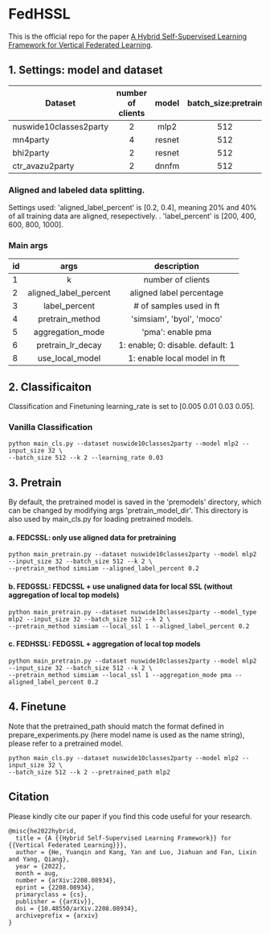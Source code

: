 # FedHSSL
This is the official repo for the paper [A Hybrid Self-Supervised Learning Framework for Vertical Federated Learning](https://arxiv.org/abs/2208.08934).


## 1. Settings: model and dataset
 Dataset                | number of clients | model | batch_size:pretrain  | batch_size:cls  | pretrain_epochs | 
|------------------------|:---------------: |:---------------: | :---------------: | :---------------: |:--------------------------:|
| nuswide10classes2party |    2 | mlp2 | 512 | 512 |             10             |
| mn4party               |  4 | resnet | 512 | 128 |             40             | 
| bhi2party              |  2| resnet | 512 | 128 |             40             | 
| ctr_avazu2party        |  2| dnnfm | 512 | 512 |             40             | 

### Aligned and labeled data splitting.

Settings used: 'aligned_label_percent' is [0.2, 0.4], meaning 20% and 40% of all training data are aligned, resepectively.
. 'label_percent' is [200, 400, 600, 800, 1000].
 

### Main args
 id  |         args          |            description            |  
|-----|:---------------------:|:---------------------------------:| 
| 1   |           k           |         number of clients         | 
| 2   | aligned_label_percent |     aligned label percentage      |  
| 3   |     label_percent     |      # of samples used in ft      |  
| 4   |    pretrain_method    |     'simsiam', 'byol', 'moco'     |  
| 5   |   aggregation_mode    |         'pma': enable pma         |  
| 6   |   pretrain_lr_decay   | 1: enable; 0: disable. default: 1 |  
| 8   |    use_local_model    |    1: enable local model in ft    |  

## 2. Classificaiton
Classification and Finetuning learning_rate is set to [0.005 0.01 0.03 0.05].

### Vanilla Classification
```buildoutcfg
python main_cls.py --dataset nuswide10classes2party --model mlp2 --input_size 32 \ 
--batch_size 512 --k 2 --learning_rate 0.03
```


## 3. Pretrain
By default, the pretrained model is saved in the 'premodels' directory, which can be changed by modifying args 'pretrain_model_dir'. This directory
is also used by main_cls.py for loading pretrained models.

#### a. FEDCSSL: only use aligned data for pretraining
```buildoutcfg
python main_pretrain.py --dataset nuswide10classes2party --model mlp2 --input_size 32 --batch_size 512 --k 2 \
--pretrain_method simsiam --aligned_label_percent 0.2
```

#### b. FEDGSSL: FEDCSSL + use unaligned data for local SSL (without aggregation of local top models)
```buildoutcfg
python main_pretrain.py --dataset nuswide10classes2party --model_type mlp2 --input_size 32 --batch_size 512 --k 2 \
--pretrain_method simsiam --local_ssl 1 --aligned_label_percent 0.2
```

#### c. FEDHSSL: FEDGSSL + aggregation of local top models 
```buildoutcfg
python main_pretrain.py --dataset nuswide10classes2party --model mlp2 --input_size 32 --batch_size 512 --k 2 \
--pretrain_method simsiam --local_ssl 1 --aggregation_mode pma --aligned_label_percent 0.2

```
## 4. Finetune
Note that the pretrained_path should match the format defined in prepare_experiments.py (here model name is used as the name string), please refer to a pretrained model.
```buildoutcfg
python main_cls.py --dataset nuswide10classes2party --model mlp2 --input_size 32 \ 
--batch_size 512 --k 2 --pretrained_path mlp2
```

## Citation

Please kindly cite our paper if you find this code useful for your research.

```
@misc{he2022hybrid,
  title = {A {{Hybrid Self-Supervised Learning Framework}} for {{Vertical Federated Learning}}},
  author = {He, Yuanqin and Kang, Yan and Luo, Jiahuan and Fan, Lixin and Yang, Qiang},
  year = {2022},
  month = aug,
  number = {arXiv:2208.08934},
  eprint = {2208.08934},
  primaryclass = {cs},
  publisher = {{arXiv}},
  doi = {10.48550/arXiv.2208.08934},
  archiveprefix = {arxiv}
}

